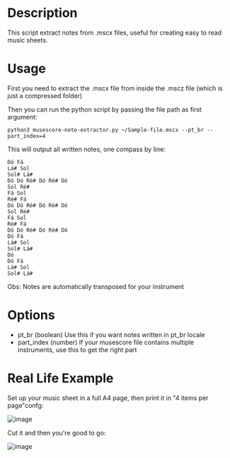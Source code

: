 # Description

This script extract notes from .mscx files, useful for creating easy to read music sheets.

# Usage

First you need to extract the .mscx file from inside the .mscz file (which is just a compressed folder)

Then you can run the python script by passing the file path as first argument: 

```
python3 musescore-note-extractor.py ~/Sample-file.mscx --pt_br --part_index=4
```

This will output all written notes, one compass by line:

```
Dó Fá
Lá# Sol
Sol# Lá#
Dó Dó Ré# Dó Ré# Dó
Sol Ré#
Fá Sol
Ré# Fá
Dó Dó Ré# Dó Ré# Dó
Sol Ré#
Fá Sol
Ré# Fá
Dó Dó Ré# Dó Ré# Dó
Dó Fá
Lá# Sol
Sol# Lá#
Dó
Dó Fá
Lá# Sol
Sol# Lá#
```

Obs: Notes are automatically transposed for your instrument 

# Options

- pt_br (boolean) Use this if you want notes written in pt_br locale
- part_index (number) If your musescore file contains multiple instruments, use this to get the right part


# Real Life Example

Set up your music sheet in a full A4 page, then print it in "4 items per page"confg: 

![image](https://user-images.githubusercontent.com/400858/156599196-e3862978-4b85-42e4-bb1d-481d5b37efd7.png)

Cut it and then you're good to go:

![image](https://user-images.githubusercontent.com/400858/156600711-3202a5af-6ed4-43ac-b10f-38396c2861f6.png)



